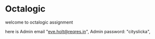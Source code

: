 # Octalogic

welcome to octalogic assignment

here is 
Admin email "eve.holt@reqres.in",
Admin password: "cityslicka",
